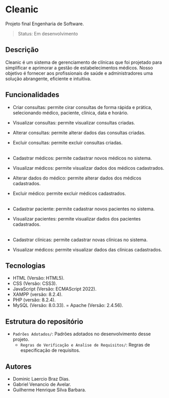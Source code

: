 # Cleanic
Projeto final Engenharia de Software.

> Status: Em desenvolvimento

## Descrição

Cleanic é um sistema de gerenciamento de clínicas que foi projetado para simplificar e aprimorar a gestão 
de estabelecimentos médicos. Nosso objetivo é fornecer aos profissionais de saúde e administradores uma solução 
abrangente, eficiente e intuitiva.

## Funcionalidades
+ Criar consultas: permite cirar consultas de forma rápida e prática, selecionando médico, paciente, clínica, data e horário.
+ Visualizar consultas: permite visualizar consultas criadas.
+ Alterar consultas: permite alterar dados das consultas criadas.
+ Excluir consultas: permite excluir consultas criadas.
<br></br>

+ Cadastrar médicos: permite cadastrar novos médicos no sistema.
+ Visualizar médicos: permite visualizar dados dos médicos cadastrados.
+ Alterar dados do médico: permite alterar dados dos médicos cadastrados.
+ Excluir médico: permite excluir médicos cadastrados.
<br></br>

+ Cadastrar paciente: permite cadastrar novos pacientes no sistema.
+ Visualizar pacientes: permite visualizar dados dos pacientes cadastrados.
<br></br>

+ Cadastrar clínicas: permite cadastrar novas clínicas no sistema.
+ Visualizar médicos: permite visualizar dados das clínicas cadastrados.

## Tecnologias
+ HTML (Versão: HTML5).
+ CSS (Versão: CSS3).
+ JavaScript (Versão: ECMAScript 2022).
+ XAMPP (versão: 8.2.4).
+ PHP (versão: 8.2.4).
+ MySQL (Versão: 8.0.33).
= Apache (Versão: 2.4.56).

## Estrutura do repositório

- `Padrões Adotados/`: Padrões adotados no desenvolvimento desse projeto.
  - `Regras de Verificação e Analise de Requisitos/`: Regras de especificação de requisitos.



## Autores
+ Dominic Laercio Braz Dias.
+ Gabriel Venancio de Avelar. 
+ Guilherme Henrique Silva Barbara.

